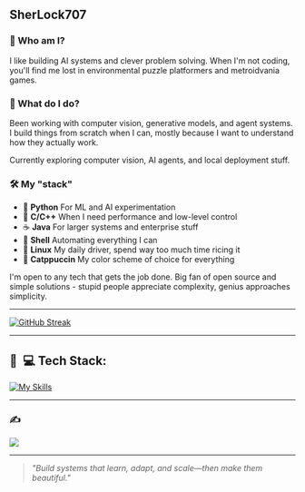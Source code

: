 ## SherLock707

### 🤔 Who am I?

I like building AI systems and clever problem solving. When I'm not coding, you'll find me lost in environmental puzzle platformers and metroidvania games.

### 🔨 What do I do?

Been working with computer vision, generative models, and agent systems. I build things from scratch when I can, mostly because I want to understand how they actually work.

Currently exploring computer vision, AI agents, and local deployment stuff.

### 🛠️ My "stack"

- 🐍 **Python** For ML and AI experimentation
- 🤖 **C/C++** When I need performance and low-level control
- ☕ **Java** For larger systems and enterprise stuff
- 🐚 **Shell** Automating everything I can
- 🐧 **Linux** My daily driver, spend way too much time ricing it
- 🎨 **Catppuccin** My color scheme of choice for everything

I'm open to any tech that gets the job done. Big fan of open source and simple solutions - stupid people appreciate complexity, genius approaches simplicity.

---

[![GitHub Streak](https://streak-stats.demolab.com?user=SherLock707&theme=catppuccin-mocha&border_radius=4.9&card_width=600&card_height=200)](https://git.io/streak-stats)

---

<h2> 🚀 &nbsp;💻 Tech Stack:</h2>
<!-- <p align="left">
<img src="https://cdn.jsdelivr.net/gh/devicons/devicon/icons/cplusplus/cplusplus-original.svg" alt="cplusplus"cppdth="45" height="45"/>
<img src="https://cdn.jsdelivr.net/gh/devicons/devicon/icons/c/c-original.svg" alt="c"cppdth="45" height="45"/>
<img src="https://cdn.jsdelivr.net/gh/devicons/devicon/icons/java/java-original.svg" alt="java"cppdth="45" height="45"/>
<img src="https://cdn.jsdelivr.net/gh/devicons/devicon/icons/python/python-original.svg" alt="python"cppdth="45" height="45"/>
<img src="https://cdn.jsdelivr.net/gh/devicons/devicon/icons/rust/rust-original.svg" alt="rust"cppdth="45" height="45"/>
<img src="https://cdn.jsdelivr.net/gh/devicons/devicon/icons/bash/bash-original.svg" alt="bash"cppdth="45" height="45"/>
<img src="https://cdn.jsdelivr.net/gh/devicons/devicon/icons/php/php-original.svg" alt="php"cppdth="45" height="45"/>
<img src="https://cdn.jsdelivr.net/gh/devicons/devicon/icons/typescript/typescript-original.svg" alt="typescript"cppdth="45" height="45"/>
<img src="https://cdn.jsdelivr.net/gh/devicons/devicon/icons/opencv/opencv-original.svg" alt="opencv"cppdth="45" height="45"/>
<img src="https://cdn.jsdelivr.net/gh/devicons/devicon/icons/react/react-original.svg" alt="react"cppdth="45" height="45"/>
<img src="https://cdn.jsdelivr.net/gh/devicons/devicon/icons/scikitlearn/scikitlearn-original.svg" alt="scikitlearn"cppdth="45" height="45"/>
<img src="https://cdn.jsdelivr.net/gh/devicons/devicon/icons/fastapi/fastapi-original.svg" alt="fastapi"cppdth="45" height="45"/>
<img src="https://cdn.jsdelivr.net/gh/devicons/devicon/icons/arduino/arduino-original.svg" alt="arduino"cppdth="45" height="45"/>
<img src="https://cdn.jsdelivr.net/gh/devicons/devicon/icons/android/android-original.svg" alt="android"cppdth="45" height="45"/>
<img src="https://cdn.jsdelivr.net/gh/devicons/devicon/icons/terraform/terraform-original.svg" alt="terraform"cppdth="45" height="45"/>
<img src="https://cdn.jsdelivr.net/gh/devicons/devicon/icons/sqlite/sqlite-original.svg" alt="sqlite"cppdth="45" height="45"/>
<img src="https://cdn.jsdelivr.net/gh/devicons/devicon/icons/postgresql/postgresql-original.svg" alt="postgresql"cppdth="45" height="45"/>
<img src="https://cdn.jsdelivr.net/gh/devicons/devicon/icons/mysql/mysql-original.svg" alt="mysql"cppdth="45" height="45"/>
<img src="https://cdn.jsdelivr.net/gh/devicons/devicon/icons/azuresqldatabase/azuresqldatabase-original.svg" alt="azuresqldatabase"cppdth="45" height="45"/>
<img src="https://cdn.jsdelivr.net/gh/devicons/devicon/icons/apache/apache-original.svg" alt="apache"cppdth="45" height="45"/>
<img src="https://cdn.jsdelivr.net/gh/devicons/devicon/icons/mariadb/mariadb-original.svg" alt="mariadb"cppdth="45" height="45"/>
<img src="https://cdn.jsdelivr.net/gh/devicons/devicon/icons/linux/linux-original.svg" alt="linux"cppdth="45" height="45"/>
<img src="https://cdn.jsdelivr.net/gh/devicons/devicon/icons/archlinux/archlinux-original.svg" alt="archlinux"cppdth="45" height="45"/>
<img src="https://cdn.jsdelivr.net/gh/devicons/devicon/icons/azure/azure-original.svg" alt="azure"cppdth="45" height="45"/>
<img src="https://cdn.jsdelivr.net/gh/devicons/devicon/icons/ssh/ssh-original.svg" alt="ssh"cppdth="45" height="45"/>
<img src="https://cdn.jsdelivr.net/gh/devicons/devicon/icons/neovim/neovim-original.svg" alt="neovim"cppdth="45" height="45"/>
<img src="https://cdn.jsdelivr.net/gh/devicons/devicon/icons/git/git-original.svg" alt="git"cppdth="45" height="45"/>
<img src="https://cdn.jsdelivr.net/gh/devicons/devicon/icons/github/github-original.svg" alt="github"cppdth="45" height="45"/>
<img src="https://cdn.jsdelivr.net/gh/devicons/devicon/icons/gitlab/gitlab-original.svg" alt="gitlab"cppdth="45" height="45"/>
<img src="https://cdn.jsdelivr.net/gh/devicons/devicon/icons/azuredevops/azuredevops-original.svg" alt="azuredevops"cppdth="45" height="45"/>
<img src="https://cdn.jsdelivr.net/gh/devicons/devicon/icons/vscode/vscode-original.svg" alt="vscode"cppdth="45" height="45"/>
<img src="https://cdn.jsdelivr.net/gh/devicons/devicon/icons/gimp/gimp-original.svg" alt="gimp"cppdth="45" height="45"/>
<img src="https://cdn.jsdelivr.net/gh/devicons/devicon/icons/inkscape/inkscape-original.svg" alt="inkscape"cppdth="45" height="45"/>
</p> -->

[![My Skills](https://skillicons.dev/icons?i=pytorch,tensorflow,sklearn,opencv,py,pycharm,git,github,docker,vscode,linux,bash,ubuntu,cmake,cpp,c,flask,fastapi,postgres,mysql,sqlite,mongodb,githubactions,gitlab,selenium,react,html,css,javascript,nodejs,npm,tailwind,bootstrap,sass,latex,vim,neovim,sublime,vscode,vscodium,androidstudio,java,kotlin,flutter,nuxtjs,graphql,qt,materialui,gtk,blender,arduino,azure,terraform,prometheus,grafana,sentry,jenkins,postman,svg,htmx,less,nix,mint,debian,arch,kali,lua,md,obsidian,gmail,linkedin,stackoverflow,discord,fediverse,mastodon,apple,ipfs)](https://skillicons.dev)

---

### ✍️
![](https://quotes-github-readme.vercel.app/api?type=horizontal&theme=tokyonight)

---

> _"Build systems that learn, adapt, and scale—then make them beautiful."_
